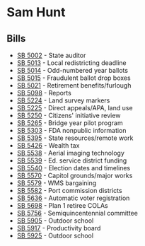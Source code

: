 # Sam Hunt
## Bills
* [SB 5002](bill/2021-22/sb/5002/) - State auditor
* [SB 5013](bill/2021-22/sb/5013/) - Local redistricting deadline
* [SB 5014](bill/2021-22/sb/5014/) - Odd-numbered year ballots
* [SB 5015](bill/2021-22/sb/5015/) - Fraudulent ballot drop boxes
* [SB 5021](bill/2021-22/sb/5021/) - Retirement benefits/furlough
* [SB 5098](bill/2021-22/sb/5098/) - Reports
* [SB 5224](bill/2021-22/sb/5224/) - Land survey markers
* [SB 5225](bill/2021-22/sb/5225/) - Direct appeals/APA, land use
* [SB 5250](bill/2021-22/sb/5250/) - Citizens' initiative review
* [SB 5265](bill/2021-22/sb/5265/) - Bridge year pilot program
* [SB 5303](bill/2021-22/sb/5303/) - FDA nonpublic information
* [SB 5395](bill/2021-22/sb/5395/) - State resources/remote work
* [SB 5426](bill/2021-22/sb/5426/) - Wealth tax
* [SB 5538](bill/2021-22/sb/5538/) - Aerial imaging technology
* [SB 5539](bill/2021-22/sb/5539/) - Ed. service district funding
* [SB 5540](bill/2021-22/sb/5540/) - Election dates and timelines
* [SB 5570](bill/2021-22/sb/5570/) - Capitol grounds/major works
* [SB 5579](bill/2021-22/sb/5579/) - WMS bargaining
* [SB 5582](bill/2021-22/sb/5582/) - Port commission districts
* [SB 5636](bill/2021-22/sb/5636/) - Automatic voter registration
* [SB 5698](bill/2021-22/sb/5698/) - Plan 1 retiree COLAs
* [SB 5756](bill/2021-22/sb/5756/) - Semiquincentennial committee
* [SB 5905](bill/2021-22/sb/5905/) - Outdoor school
* [SB 5917](bill/2021-22/sb/5917/) - Productivity board
* [SB 5925](bill/2021-22/sb/5925/) - Outdoor school
